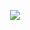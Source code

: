 <p align="center">
  <img src="https://github.com/fnexus/Reto2/blob/master/img/FNEXUS-logo.jpg?raw=true">
</p>